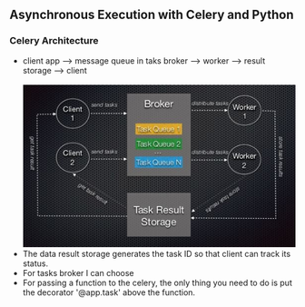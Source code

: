 <h2>Asynchronous Execution with Celery and Python</h2>
<h3>Celery Architecture</h3>
<ul>
  <li>client app --> message queue in taks broker --> worker --> result storage --> client</li>
  <br>
  <img src="images/architecture.JPG">
  <li>The data result storage generates the task ID so that client can track its status.</li>
  <li>For tasks broker I can choose</li>
  <li>For passing a function to the celery, the only thing you need to do is put the decorator '@app.task' above the function.</li>
</ul>
